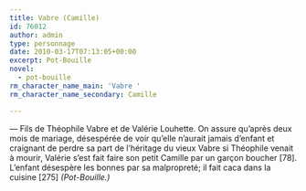 ```yaml
---
title: Vabre (Camille)
id: 76012
author: admin
type: personnage
date: 2010-03-17T07:13:05+00:00
excerpt: Pot-Bouille
novel:
  - pot-bouille
rm_character_name_main: 'Vabre '
rm_character_name_secondary: Camille

---
```

— Fils de Théophile Vabre et de Valérie Louhette. On assure qu&rsquo;après deux mois de mariage, désespérée de voir qu&rsquo;elle n&rsquo;aurait jamais d&rsquo;enfant et craignant de perdre sa part de l&rsquo;héritage du vieux Vabre si Théophile venait à mourir, Valérie s&rsquo;est fait faire son petit Camille par un garçon boucher [78]. L&rsquo;enfant désespère les bonnes par sa malpropreté; il fait caca dans la cuisine [275] _(Pot-Bouille.)_